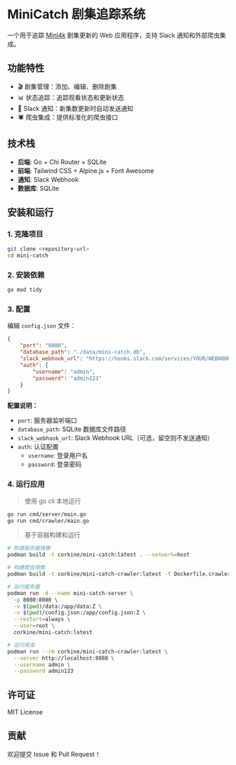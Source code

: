 # MiniCatch 剧集追踪系统

一个用于追踪 [Mini4k](https://www.mini4k.com) 剧集更新的 Web 应用程序，支持 Slack 通知和外部爬虫集成。

## 功能特性

- 🎬 剧集管理：添加、编辑、删除剧集
- 📊 状态追踪：追踪观看状态和更新状态
- 🔔 Slack 通知：新集数更新时自动发送通知
- 🕷️ 爬虫集成：提供标准化的爬虫接口

## 技术栈

- **后端**: Go + Chi Router + SQLite
- **前端**: Tailwind CSS + Alpine.js + Font Awesome
- **通知**: Slack Webhook
- **数据库**: SQLite

## 安装和运行

### 1. 克隆项目

```bash
git clone <repository-url>
cd mini-catch
```

### 2. 安装依赖

```bash
go mod tidy
```

### 3. 配置

编辑 `config.json` 文件：

```json
{
    "port": "8080",
    "database_path": "./data/mini-catch.db",
    "slack_webhook_url": "https://hooks.slack.com/services/YOUR/WEBHOOK/URL",
    "auth": {
        "username": "admin",
        "password": "admin123"
    }
}
```

**配置说明：**
- `port`: 服务器监听端口
- `database_path`: SQLite 数据库文件路径
- `slack_webhook_url`: Slack Webhook URL（可选，留空则不发送通知）
- `auth`: 认证配置
  - `username`: 登录用户名
  - `password`: 登录密码

### 4. 运行应用

> 使用 go cli 本地运行

```bash
go run cmd/server/main.go
go run cmd/crawler/main.go
```

> 基于容器构建和运行

```bash
# 构建服务器镜像
podman build -t corkine/mini-catch:latest . --network=host

# 构建爬虫镜像
podman build -t corkine/mini-catch-crawler:latest -f Dockerfile.crawler . --network=host

# 运行服务器
podman run -d --name mini-catch-server \
  -p 8080:8080 \
  -v $(pwd)/data:/app/data:Z \
  -v $(pwd)/config.json:/app/config.json:Z \
  --restart=always \
  --user=root \
  corkine/mini-catch:latest

# 运行爬虫
podman run --rm corkine/mini-catch-crawler:latest \
  --server http://localhost:8080 \
  --username admin \
  --password admin123
```

## 许可证

MIT License

## 贡献

欢迎提交 Issue 和 Pull Request！ 